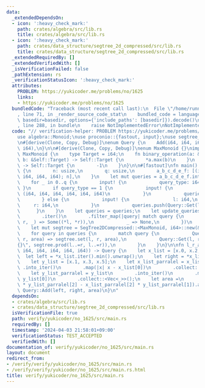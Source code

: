 ```yaml
---
data:
  _extendedDependsOn:
  - icon: ':heavy_check_mark:'
    path: crates/algebra/src/lib.rs
    title: crates/algebra/src/lib.rs
  - icon: ':heavy_check_mark:'
    path: crates/data_structure/segtree_2d_compressed/src/lib.rs
    title: crates/data_structure/segtree_2d_compressed/src/lib.rs
  _extendedRequiredBy: []
  _extendedVerifiedWith: []
  _isVerificationFailed: false
  _pathExtension: rs
  _verificationStatusIcon: ':heavy_check_mark:'
  attributes:
    PROBLEM: https://yukicoder.me/problems/no/1625
    links:
    - https://yukicoder.me/problems/no/1625
  bundledCode: "Traceback (most recent call last):\n  File \"/home/runner/.local/lib/python3.10/site-packages/onlinejudge_verify/documentation/build.py\"\
    , line 71, in _render_source_code_stat\n    bundled_code = language.bundle(stat.path,\
    \ basedir=basedir, options={'include_paths': [basedir]}).decode()\n  File \"/home/runner/.local/lib/python3.10/site-packages/onlinejudge_verify/languages/rust.py\"\
    , line 288, in bundle\n    raise NotImplementedError\nNotImplementedError\n"
  code: "// verification-helper: PROBLEM https://yukicoder.me/problems/no/1625\n\n\
    use algebra::Monoid;\nuse proconio::{fastout, input};\nuse segtree_2d_compressed::SegTree2DCompressed;\n\
    \n#[derive(Clone, Copy, Debug)]\nenum Query {\n    Add(i64, i64, i64),\n    Get(i64,\
    \ i64),\n}\n\n#[derive(Clone, Copy, Debug)]\nenum MaxMonoid {}\nimpl Monoid for\
    \ MaxMonoid {\n    type Target = i64;\n    fn binary_operation(a: &Self::Target,\
    \ b: &Self::Target) -> Self::Target {\n        *a.max(b)\n    }\n    fn id_element()\
    \ -> Self::Target {\n        -1\n    }\n}\n\n#[fastout]\nfn main() {\n    input!\
    \ {\n        n: usize,\n        q: usize,\n        a_b_c_d_e_f: [(i64, i64, i64,\
    \ i64, i64, i64); n],\n    }\n    let mut queries = a_b_c_d_e_f.into_iter().map(l_r_area).collect::<Vec<_>>();\n\
    \    for _ in 0..q {\n        input! {\n            query_type: i64,\n       \
    \ }\n        if query_type == 1 {\n            input! {\n                add:\
    \ (i64, i64, i64, i64, i64, i64)\n            }\n            queries.push(l_r_area(add));\n\
    \        } else {\n            input! {\n                l: i64,\n           \
    \     r: i64,\n            }\n            queries.push(Query::Get(l, r));\n  \
    \      }\n    }\n    let queries = queries;\n    let update_queries = queries\n\
    \        .iter()\n        .filter_map(|query| match query {\n            Query::Add(l,\
    \ r, _) => Some((*l, *r)),\n            _ => None,\n        })\n        .collect::<Vec<_>>();\n\
    \    let mut segtree = SegTree2DCompressed::<MaxMonoid, i64>::new(&update_queries);\n\
    \    for query in queries {\n        match query {\n            Query::Add(l,\
    \ r, area) => segtree.set(l, r, area),\n            Query::Get(l, r) => println!(\"\
    {}\", segtree.prod(l..=r, l..=r)),\n        }\n    }\n}\n\nfn l_r_area(x: (i64,\
    \ i64, i64, i64, i64, i64)) -> Query {\n    let x_list = [x.0, x.2, x.4];\n  \
    \  let left = *x_list.iter().min().unwrap();\n    let right = *x_list.iter().max().unwrap();\n\
    \    let y_list = [x.1, x.3, x.5];\n    let x_list_parralel = x_list\n       \
    \ .into_iter()\n        .map(|x| x - x_list[0])\n        .collect::<Vec<_>>();\n\
    \    let y_list_parralel = y_list\n        .into_iter()\n        .map(|y| y -\
    \ y_list[0])\n        .collect::<Vec<_>>();\n    let area =\n        (x_list_parralel[1]\
    \ * y_list_parralel[2] - x_list_parralel[2] * y_list_parralel[1]).abs();\n   \
    \ Query::Add(left, right, area)\n}\n"
  dependsOn:
  - crates/algebra/src/lib.rs
  - crates/data_structure/segtree_2d_compressed/src/lib.rs
  isVerificationFile: true
  path: verify/yukicoder/no_1625/src/main.rs
  requiredBy: []
  timestamp: '2024-04-03 21:58:01+09:00'
  verificationStatus: TEST_ACCEPTED
  verifiedWith: []
documentation_of: verify/yukicoder/no_1625/src/main.rs
layout: document
redirect_from:
- /verify/verify/yukicoder/no_1625/src/main.rs
- /verify/verify/yukicoder/no_1625/src/main.rs.html
title: verify/yukicoder/no_1625/src/main.rs
---
```

